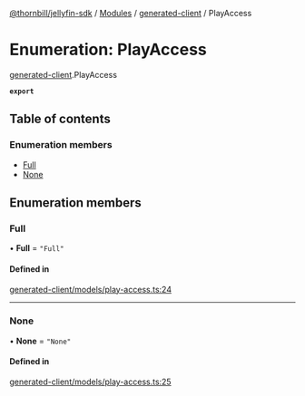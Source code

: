 [@thornbill/jellyfin-sdk](../README.md) / [Modules](../modules.md) / [generated-client](../modules/generated_client.md) / PlayAccess

# Enumeration: PlayAccess

[generated-client](../modules/generated_client.md).PlayAccess

**`export`**

## Table of contents

### Enumeration members

- [Full](generated_client.PlayAccess.md#full)
- [None](generated_client.PlayAccess.md#none)

## Enumeration members

### Full

• **Full** = `"Full"`

#### Defined in

[generated-client/models/play-access.ts:24](https://github.com/thornbill/jellyfin-sdk-typescript/blob/b5d0506/src/generated-client/models/play-access.ts#L24)

___

### None

• **None** = `"None"`

#### Defined in

[generated-client/models/play-access.ts:25](https://github.com/thornbill/jellyfin-sdk-typescript/blob/b5d0506/src/generated-client/models/play-access.ts#L25)
